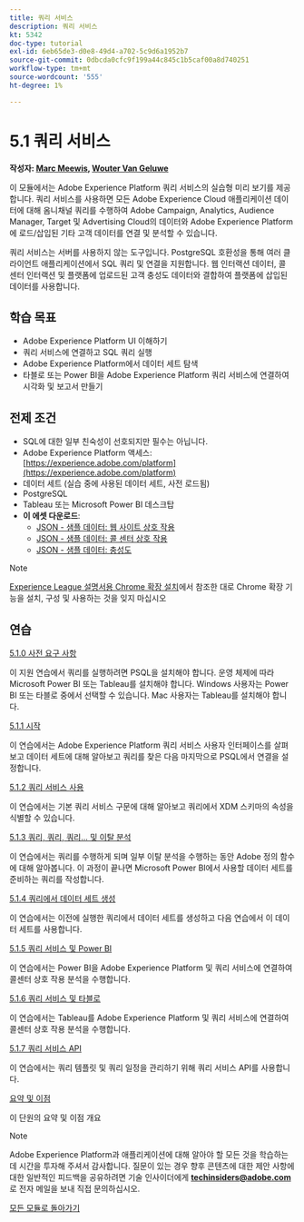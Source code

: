 ```yaml
---
title: 쿼리 서비스
description: 쿼리 서비스
kt: 5342
doc-type: tutorial
exl-id: 6eb65de3-d0e8-49d4-a702-5c9d6a1952b7
source-git-commit: 0dbcda0cfc9f199a44c845c1b5caf00a8d740251
workflow-type: tm+mt
source-wordcount: '555'
ht-degree: 1%

---
```


# 5.1 쿼리 서비스

**작성자: [Marc Meewis](https://www.linkedin.com/in/marcmeewis/), [Wouter Van Geluwe](https://www.linkedin.com/in/woutervangeluwe/)**

이 모듈에서는 Adobe Experience Platform 쿼리 서비스의 실습형 미리 보기를 제공합니다. 쿼리 서비스를 사용하면 모든 Adobe Experience Cloud 애플리케이션 데이터에 대해 옴니채널 쿼리를 수행하여 Adobe Campaign, Analytics, Audience Manager, Target 및 Advertising Cloud의 데이터와 Adobe Experience Platform에 로드/삽입된 기타 고객 데이터를 연결 및 분석할 수 있습니다.

쿼리 서비스는 서버를 사용하지 않는 도구입니다. PostgreSQL 호환성을 통해 여러 클라이언트 애플리케이션에서 SQL 쿼리 및 연결을 지원합니다.
웹 인터랙션 데이터, 콜 센터 인터랙션 및 플랫폼에 업로드된 고객 충성도 데이터와 결합하여 플랫폼에 삽입된 데이터를 사용합니다.

## 학습 목표

- Adobe Experience Platform UI 이해하기
- 쿼리 서비스에 연결하고 SQL 쿼리 실행
- Adobe Experience Platform에서 데이터 세트 탐색
- 타블로 또는 Power BI을 Adobe Experience Platform 쿼리 서비스에 연결하여 시각화 및 보고서 만들기

## 전제 조건

- SQL에 대한 일부 친숙성이 선호되지만 필수는 아닙니다.
- Adobe Experience Platform 액세스: [https://experience.adobe.com/platform](https://experience.adobe.com/platform)
- 데이터 세트 (실습 중에 사용된 데이터 세트, 사전 로드됨)
- PostgreSQL
- Tableau 또는 Microsoft Power BI 데스크탑
- **이 에셋 다운로드**:
   - [JSON - 샘플 데이터: 웹 사이트 상호 작용](./../../../assets/json/ee.json)
   - [JSON - 샘플 데이터: 콜 센터 상호 작용](./../../../assets/json/callcenter.json)
   - [JSON - 샘플 데이터: 충성도](./../../../assets/json/loyalty.json)

>[!NOTE]
>
>[Experience League 설명서용 Chrome 확장 설치](../../gettingstarted/gettingstarted/ex1.md)에서 참조한 대로 Chrome 확장 기능을 설치, 구성 및 사용하는 것을 잊지 마십시오

## 연습

[5.1.0 사전 요구 사항](./ex0.md)

이 지원 연습에서 쿼리를 실행하려면 PSQL을 설치해야 합니다. 운영 체제에 따라 Microsoft Power BI 또는 Tableau를 설치해야 합니다. Windows 사용자는 Power BI 또는 타블로 중에서 선택할 수 있습니다. Mac 사용자는 Tableau를 설치해야 합니다.

[5.1.1 시작](./ex1.md)

이 연습에서는 Adobe Experience Platform 쿼리 서비스 사용자 인터페이스를 살펴보고 데이터 세트에 대해 알아보고 쿼리를 찾은 다음 마지막으로 PSQL에서 연결을 설정합니다.

[5.1.2 쿼리 서비스 사용](./ex2.md)

이 연습에서는 기본 쿼리 서비스 구문에 대해 알아보고 쿼리에서 XDM 스키마의 속성을 식별할 수 있습니다.

[5.1.3 쿼리, 쿼리, 쿼리... 및 이탈 분석](./ex3.md)

이 연습에서는 쿼리를 수행하게 되며 일부 이탈 분석을 수행하는 동안 Adobe 정의 함수에 대해 알아봅니다. 이 과정이 끝나면 Microsoft Power BI에서 사용할 데이터 세트를 준비하는 쿼리를 작성합니다.

[5.1.4 쿼리에서 데이터 세트 생성](./ex4.md)

이 연습에서는 이전에 실행한 쿼리에서 데이터 세트를 생성하고 다음 연습에서 이 데이터 세트를 사용합니다.

[5.1.5 쿼리 서비스 및 Power BI](./ex5.md)

이 연습에서는 Power BI을 Adobe Experience Platform 및 쿼리 서비스에 연결하여 콜센터 상호 작용 분석을 수행합니다.

[5.1.6 쿼리 서비스 및 타블로](./ex6.md)

이 연습에서는 Tableau를 Adobe Experience Platform 및 쿼리 서비스에 연결하여 콜센터 상호 작용 분석을 수행합니다.

[5.1.7 쿼리 서비스 API](./ex7.md)

이 연습에서는 쿼리 템플릿 및 쿼리 일정을 관리하기 위해 쿼리 서비스 API를 사용합니다.

[요약 및 이점](./summary.md)

이 단원의 요약 및 이점 개요

>[!NOTE]
>
>Adobe Experience Platform과 애플리케이션에 대해 알아야 할 모든 것을 학습하는 데 시간을 투자해 주셔서 감사합니다. 질문이 있는 경우 향후 콘텐츠에 대한 제안 사항에 대한 일반적인 피드백을 공유하려면 기술 인사이더에게 **techinsiders@adobe.com**&#x200B;로 전자 메일을 보내 직접 문의하십시오.

[모든 모듈로 돌아가기](../../../overview.md)
